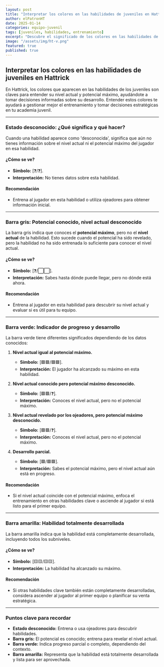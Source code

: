 ```yaml
---
layout: post
title: "Interpretar los colores en las habilidades de juveniles en Hattrick"
author: elPatronHT
date: 2025-01-14
categories: equipo-juvenil
tags: [juveniles, habilidades, entrenamiento]
excerpt: "Descubre el significado de los colores en las habilidades de los juveniles y cómo utilizarlos para optimizar su desarrollo."
image: "/assets/img/ht-v.png"
featured: true
published: true
---
```


## Interpretar los colores en las habilidades de juveniles en Hattrick

En Hattrick, los colores que aparecen en las habilidades de los juveniles son claves para entender su nivel actual y potencial máximo, ayudándote a tomar decisiones informadas sobre su desarrollo. Entender estos colores te ayudará a gestionar mejor el entrenamiento y tomar decisiones estratégicas en tu academia juvenil.

---

### Estado desconocido: ¿Qué significa y qué hacer?

Cuando una habilidad aparece como 'desconocida', significa que aún no tienes información sobre el nivel actual ni el potencial máximo del jugador en esa habilidad.

#### ¿Cómo se ve?

- **Símbolo:** [❓/❓].
- **Interpretación:** No tienes datos sobre esta habilidad.

#### Recomendación

- Entrena al jugador en esta habilidad o utiliza ojeadores para obtener información inicial.

---

### Barra gris: Potencial conocido, nivel actual desconocido

La barra gris indica que conoces el **potencial máximo**, pero no el **nivel actual** de la habilidad. Esto sucede cuando el potencial ha sido revelado, pero la habilidad no ha sido entrenada lo suficiente para conocer el nivel actual.

#### ¿Cómo se ve?

- **Símbolo:** [❓/⬜⬜].
- **Interpretación:** Sabes hasta dónde puede llegar, pero no dónde está ahora.

#### Recomendación

- Entrena al jugador en esta habilidad para descubrir su nivel actual y evaluar si es útil para tu equipo.

---

### Barra verde: Indicador de progreso y desarrollo

La barra verde tiene diferentes significados dependiendo de los datos conocidos:

1. **Nivel actual igual al potencial máximo.**

   - **Símbolo:** [🟩🟩/🟩🟩].
   - **Interpretación:** El jugador ha alcanzado su máximo en esta habilidad.

2. **Nivel actual conocido pero potencial máximo desconocido.**

   - **Símbolo:** [🟩🟩/❓].
   - **Interpretación:** Conoces el nivel actual, pero no el potencial máximo.

3. **Nivel actual revelado por los ojeadores, pero potencial máximo desconocido.**

   - **Símbolo:** [🟩🟩/❓].
   - **Interpretación:** Conoces el nivel actual, pero no el potencial máximo.

4. **Desarrollo parcial.**
   - **Símbolo:** [🟩/🟩🟩].
   - **Interpretación:** Sabes el potencial máximo, pero el nivel actual aún está en progreso.

#### Recomendación

- Si el nivel actual coincide con el potencial máximo, enfoca el entrenamiento en otras habilidades clave o asciende al jugador si está listo para el primer equipo.

---

### Barra amarilla: Habilidad totalmente desarrollada

La barra amarilla indica que la habilidad está completamente desarrollada, incluyendo todos los subniveles.

#### ¿Cómo se ve?

- **Símbolo:** [🟨🟨/🟨🟨].
- **Interpretación:** La habilidad ha alcanzado su máximo.

#### Recomendación

- Si otras habilidades clave también están completamente desarrolladas, considera ascender al jugador al primer equipo o planificar su venta estratégica.

---

### Puntos clave para recordar

- **Estado desconocido:** Entrena o usa ojeadores para descubrir habilidades.
- **Barra gris:** El potencial es conocido; entrena para revelar el nivel actual.
- **Barra verde:** Indica progreso parcial o completo, dependiendo del contexto.
- **Barra amarilla:** Representa que la habilidad está totalmente desarrollada y lista para ser aprovechada.
